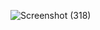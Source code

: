 ![Screenshot (318)](https://github.com/HarshSharma0801/OZ-ERC-20/assets/121893196/36be8f78-1c56-47e3-9a02-6dbcc5550553)
